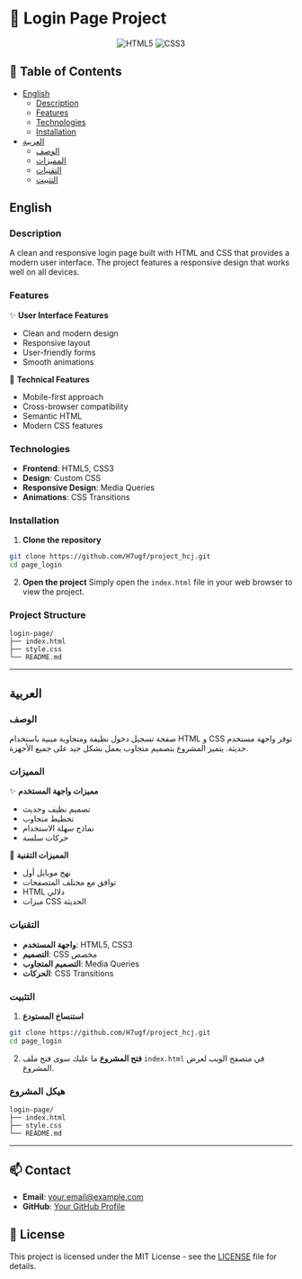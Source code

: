 # 🔐 Login Page Project

<div align="center">

![HTML5](https://img.shields.io/badge/HTML5-E34F26?style=for-the-badge&logo=html5&logoColor=white)
![CSS3](https://img.shields.io/badge/CSS3-1572B6?style=for-the-badge&logo=css3&logoColor=white)

</div>

## 📝 Table of Contents
- [English](#english)
  - [Description](#description)
  - [Features](#features)
  - [Technologies](#technologies)
  - [Installation](#installation)
- [العربية](#العربية)
  - [الوصف](#الوصف)
  - [المميزات](#المميزات)
  - [التقنيات](#التقنيات)
  - [التثبيت](#التثبيت)

## English

### Description
A clean and responsive login page built with HTML and CSS that provides a modern user interface. The project features a responsive design that works well on all devices.

### Features
✨ **User Interface Features**
- Clean and modern design
- Responsive layout
- User-friendly forms
- Smooth animations

🚀 **Technical Features**
- Mobile-first approach
- Cross-browser compatibility
- Semantic HTML
- Modern CSS features

### Technologies
- **Frontend**: HTML5, CSS3
- **Design**: Custom CSS
- **Responsive Design**: Media Queries
- **Animations**: CSS Transitions

### Installation
1. **Clone the repository**
```bash
git clone https://github.com/H7ugf/project_hcj.git
cd page_login
```

2. **Open the project**
Simply open the `index.html` file in your web browser to view the project.

### Project Structure
```
login-page/
├── index.html
├── style.css
└── README.md
```

---

## العربية

### الوصف
صفحة تسجيل دخول نظيفة ومتجاوبة مبنية باستخدام HTML و CSS توفر واجهة مستخدم حديثة. يتميز المشروع بتصميم متجاوب يعمل بشكل جيد على جميع الأجهزة.

### المميزات
✨ **مميزات واجهة المستخدم**
- تصميم نظيف وحديث
- تخطيط متجاوب
- نماذج سهلة الاستخدام
- حركات سلسة

🚀 **المميزات التقنية**
- نهج موبايل أول
- توافق مع مختلف المتصفحات
- HTML دلالي
- ميزات CSS الحديثة

### التقنيات
- **واجهة المستخدم**: HTML5, CSS3
- **التصميم**: CSS مخصص
- **التصميم المتجاوب**: Media Queries
- **الحركات**: CSS Transitions

### التثبيت
1. **استنساخ المستودع**
```bash
git clone https://github.com/H7ugf/project_hcj.git
cd page_login
```

2. **فتح المشروع**
ما عليك سوى فتح ملف `index.html` في متصفح الويب لعرض المشروع.

### هيكل المشروع
```
login-page/
├── index.html
├── style.css
└── README.md
```

---

## 📫 Contact
- **Email**: your.email@example.com
- **GitHub**: [Your GitHub Profile](https://github.com/yourusername)

## 📄 License
This project is licensed under the MIT License - see the [LICENSE](LICENSE) file for details. 
